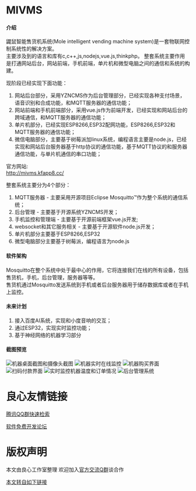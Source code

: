 # MIVMS

#### 介绍
鼹鼠智能售货机系统(Mole intelligent vending machine system)是一套物联网控制系统性的解决方案。  
主要涉及到的语言和库有c,c++,js,nodejs,vue.js,thinkphp。
整套系统主要作用是打通网站后台，网站前端，手机前端，单片机和微型电脑之间的通信和系统的构建。  

现阶段已经实现下面功能：  
1. 网站后台部分，采用YZNCMS作为后台管理部分，已经实现各种支付场景，语音识别和合成功能，和MQTT服务器的通信功能；  
2. 网站前端和手机前端部分，采用vue.js作为前端开发，已经实现和网站后台的跨域通信，和MQTT服务器的通信功能；  
3. 单片机部分，已经实现ESP8266,ESP32配网功能，ESP8266,ESP32和MQTT服务器的通信功能；  
4. 微信电脑部分，主要基于树莓派加linux系统，编程语言主要是node.js，已经实现和网站后台服务器基于http协议的通信功能，基于MQTT协议的和服务器通信功能，与单片机通信的串口功能；  

官方网站:  
http://mivms.kfapp8.cc/  
   
整套系统主要分为4个部分：  
1. MQTT服务器 - 主要采用开源项目Eclipse Mosquitto™作为整个系统的通信系统；
2. 后台管理 - 主要基于开源系统YZNCMS开发；
3. 手机监控和管理端 - 主要基于开源前端框架vue.js开发;
4. websocket和其它服务相关 - 主要基于开源软件node.js开发；
5. 单片机部分主要基于ESP8266,ESP32
6. 微型电脑部分主要基于树莓派，编程语言为node.js

#### 软件架构
Mosquitto在整个系统中处于最中心的作用，它将连接我们在线的所有设备，包括售货机，手机，后台管理，服务器等等。  
售货机通过Mosquitto发送系统到手机或者后台服务器用于储存数据库或者在手机上监控。  

#### 未来计划
1. 接入百度AI系统，实现和小度音响的交互；
2. 通过ESP32，实现实时监控功能；
3. 基于神经网络的机器学习部分

#### 截图预览
![机器桌面截图和摄像头截图](https://gitee.com/akinggw/MIVMS/raw/master/screen/screen1.png)
![机器实时在线监控](https://gitee.com/akinggw/MIVMS/raw/master/screen/screen2.png)
![机器购买界面](https://gitee.com/akinggw/MIVMS/raw/master/screen/screen3.jpg)
![扫码付款界面](https://gitee.com/akinggw/MIVMS/raw/master/screen/screen4.jpg)
![实时监控机器温度和订单情况](https://gitee.com/akinggw/MIVMS/raw/master/screen/screen5.jpg)
![后台管理系统](https://gitee.com/akinggw/MIVMS/raw/master/screen/screen6.jpg)



 # 良心友情链接

[腾讯QQ群快速检索](http://u.720life.cn/s/8cf73f7c)

[软件免费开发论坛](http://u.720life.cn/s/bbb01dc0)

# 版权声明 

本文由良心工作室整理 欢迎加入[官方交流Q群](https://u.720life.cn/s/f2316816)谈合作

[本文转自如下链接](http://u.720life.cn/g/2e71d0f0a5c601172267ba20d3a43c6ed382d4a59913ae06dfd2bbd71a29ca6b8bd4d0ae608ec5ad55440392a532f2cc90df1fe39ecf546e9f141264bbff432f)